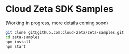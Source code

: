 # Cloud Zeta SDK Samples

(Working in progress, more details coming soon)

```bash
git clone git@github.com:cloud-zeta/zeta-samples.git 
cd zeta-samples
npm install
npm start
``` 